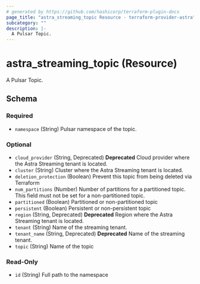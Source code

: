 ```yaml
---
# generated by https://github.com/hashicorp/terraform-plugin-docs
page_title: "astra_streaming_topic Resource - terraform-provider-astra"
subcategory: ""
description: |-
  A Pulsar Topic.
---
```


# astra_streaming_topic (Resource)

A Pulsar Topic.



<!-- schema generated by tfplugindocs -->
## Schema

### Required

- `namespace` (String) Pulsar namespace of the topic.

### Optional

- `cloud_provider` (String, Deprecated) **Deprecated** Cloud provider where the  Astra Streaming tenant is located.
- `cluster` (String) Cluster where the Astra Streaming tenant is located.
- `deletion_protection` (Boolean) Prevent this topic from being deleted via Terraform
- `num_partitions` (Number) Number of partitions for a partitioned topic.  This field must not be set for a non-partitioned topic.
- `partitioned` (Boolean) Partitioned or non-partitioned topic
- `persistent` (Boolean) Persistent or non-persistent topic
- `region` (String, Deprecated) **Deprecated** Region where the  Astra Streaming tenant is located.
- `tenant` (String) Name of the streaming tenant.
- `tenant_name` (String, Deprecated) **Deprecated** Name of the streaming tenant.
- `topic` (String) Name of the topic

### Read-Only

- `id` (String) Full path to the namespace
